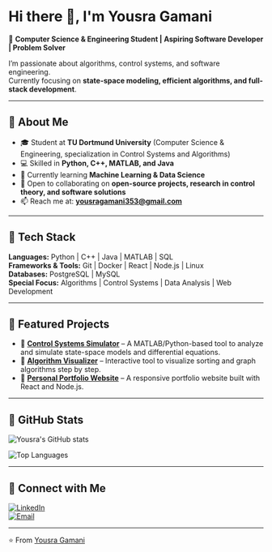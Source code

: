 # Hi there 👋, I'm Yousra Gamani  

🚀 **Computer Science & Engineering Student | Aspiring Software Developer | Problem Solver**  

I’m passionate about algorithms, control systems, and software engineering.  
Currently focusing on **state-space modeling, efficient algorithms, and full-stack development**.  

---

## 🔹 About Me
- 🎓 Student at **TU Dortmund University** (Computer Science & Engineering, specialization in Control Systems and Algorithms)  
- 💻 Skilled in **Python, C++, MATLAB, and Java**  
- 🌱 Currently learning **Machine Learning & Data Science**  
- 🤝 Open to collaborating on **open-source projects, research in control theory, and software solutions**  
- 📫 Reach me at: **yousragamani353@gmail.com**  

---

## 🔹 Tech Stack
**Languages:** Python | C++ | Java | MATLAB | SQL  
**Frameworks & Tools:** Git | Docker | React | Node.js | Linux  
**Databases:** PostgreSQL | MySQL  
**Special Focus:** Algorithms | Control Systems | Data Analysis | Web Development  

---

## 🔹 Featured Projects
- 🔗 [**Control Systems Simulator**](https://github.com/YousraGamani/control-simulator) – A MATLAB/Python-based tool to analyze and simulate state-space models and differential equations.  
- 🔗 [**Algorithm Visualizer**](https://github.com/YousraGamani/algorithm-visualizer) – Interactive tool to visualize sorting and graph algorithms step by step.  
- 🔗 [**Personal Portfolio Website**](https://github.com/YousraGamani/portfolio) – A responsive portfolio website built with React and Node.js.  

---

## 🔹 GitHub Stats

![Yousra's GitHub stats](https://github-readme-stats.vercel.app/api?username=YousraGamani&show_icons=true&theme=tokyonight)  

![Top Languages](https://github-readme-stats.vercel.app/api/top-langs/?username=YousraGamani&layout=compact&theme=tokyonight)

---

## 🔹 Connect with Me
[![LinkedIn](https://img.shields.io/badge/LinkedIn-blue?style=for-the-badge&logo=linkedin)](https://linkedin.com/in/yousra-gamani)  
[![Email](https://img.shields.io/badge/Email-red?style=for-the-badge&logo=gmail)](mailto:yousragamani353@gmail.com)  

---
⭐️ From [Yousra Gamani](https://github.com/YousraGamani)
